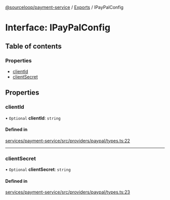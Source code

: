 [@sourceloop/payment-service](../README.md) / [Exports](../modules.md) / IPayPalConfig

# Interface: IPayPalConfig

## Table of contents

### Properties

- [clientId](IPayPalConfig.md#clientid)
- [clientSecret](IPayPalConfig.md#clientsecret)

## Properties

### clientId

• `Optional` **clientId**: `string`

#### Defined in

[services/payment-service/src/providers/paypal/types.ts:22](https://github.com/sourcefuse/loopback4-microservice-catalog/blob/93a7f917/services/payment-service/src/providers/paypal/types.ts#L22)

___

### clientSecret

• `Optional` **clientSecret**: `string`

#### Defined in

[services/payment-service/src/providers/paypal/types.ts:23](https://github.com/sourcefuse/loopback4-microservice-catalog/blob/93a7f917/services/payment-service/src/providers/paypal/types.ts#L23)
